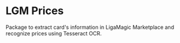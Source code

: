 # LGM Prices

Package to extract card's information in LigaMagic Marketplace and recognize prices using Tesseract OCR.
